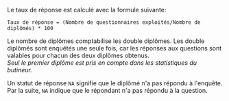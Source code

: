 Le taux de réponse est calculé avec la formule suivante:
```
Taux de réponse = (Nombre de questionnaires exploités/Nombre de diplômés) * 100
```

Le nombre de diplômes comptabilise les double diplômes.
Les double diplômés sont enquêtés une seule fois, car les réponses aux questions sont valables pour chacun des deux diplômes obtenus.  
*Seul le premier diplôme est pris en compte dans les statistiques du butineur.*

Un statut de réponse `NA` signifie que le diplômé n'a pas répondu à l'enquête.
Par la suite, `NA` indique que le répondant n'a pas répondu à la question.

